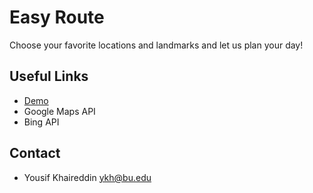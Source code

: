 # Easy Route

Choose your favorite locations and landmarks and let us plan your day!

## Useful Links
- [Demo](https://drive.google.com/file/d/1Z-PYvm9hh573mX1lndrtSaVEIxrtGSSu/view?usp=sharing)
- Google Maps API
- Bing API

## Contact
- Yousif Khaireddin ykh@bu.edu
